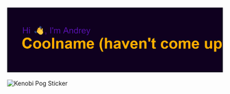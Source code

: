 ![](https://github.com/Agrohrushka/Agrohrushka/blob/main/header.png?raw=true)


![Kenobi Pog Sticker](https://tenor.com/ru/view/kenobi-pog-squirt-twinkie-gif-22144560)




